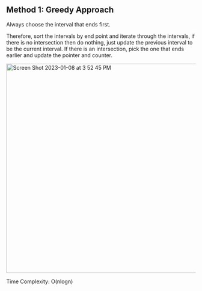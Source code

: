 ## Method 1: Greedy Approach

Always choose the interval that ends first.

Therefore, sort the intervals by end point and iterate through the intervals, if there is no intersection then do nothing, just update the previous interval
to be the current interval. If there is an intersection, pick the one that ends earlier and update the pointer and counter.

<img width="557" alt="Screen Shot 2023-01-08 at 3 52 45 PM" src="https://user-images.githubusercontent.com/106039830/211371004-e45dd0f7-9269-4057-9bb5-c8d752a04f74.png">

Time Complexity: O(nlogn)
